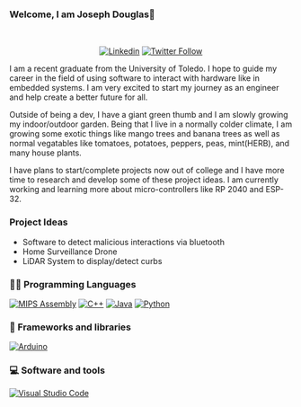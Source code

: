 ### Welcome, I am Joseph Douglas👋
<!-- This is for visitor count <img align="right" src="https://visitor-badge.laobi.icu/badge?page_id=jowdow.jowdow">-->
<p align="center">
  <td width="50%">

&nbsp;<p align="center">[![Linkedin](https://img.shields.io/badge/linked-in-369?style=flat-square&logo=linkedin&logoColor=white&color=blue)](https://www.linkedin.com/in/joseph-douglas937/)
<a href="https://twitter.com/jowdow2"><img alt="Twitter Follow" src="https://img.shields.io/twitter/follow/jowdow2?style=flat-square&color=09f&labelColor=black&logo=twitter&label=Twitter"></a>

  </p>
  </td>
</p>

  I am a recent graduate from the University of Toledo. I hope to guide my career in the field of using software to interact with hardware like in embedded systems. I am very excited to start my journey as an engineer and help create a better future for all. 

  Outside of being a dev, I have a giant green thumb and I am slowly growing my indoor/outdoor garden. Being that I live in a normally colder climate, I am growing some exotic things like mango trees and banana trees as well as normal vegatables like tomatoes, potatoes, peppers, peas, mint(HERB), and many house plants.  

  I have plans to start/complete projects now out of college and I have more time to research and develop some of these project ideas. I am currently working and learning more about micro-controllers like RP 2040 and ESP-32. 

### Project Ideas
- Software to detect malicious interactions via bluetooth
- Home Surveillance Drone
- LiDAR System to display/detect curbs

### 👨‍💻 Programming Languages

<p>
    <a href="https://github.com/search?q=user%3ADenverCoder1+language%3Aassembly"><img alt="MIPS Assembly" src="https://custom-icon-badges.herokuapp.com/badge/Assembly-525252.svg?logo=asm-hex&logoColor=white"></a>
    <a href="https://github.com/search?q=user%3ADenverCoder1+language%3Acpp"><img alt="C++" src="https://custom-icon-badges.herokuapp.com/badge/C++-9C033A.svg?logo=cpp2&logoColor=white"></a>
    <a href="https://github.com/search?q=user%3ADenverCoder1+language%3Ajava"><img alt="Java" src="https://img.shields.io/badge/Java-007396.svg?logo=java&logoColor=white"></a>
    <a href="https://github.com/search?q=user%3ADenverCoder1+language%3Apython"><img alt="Python" src="https://img.shields.io/badge/Python-14354C.svg?logo=python&logoColor=white"></a>
    
</p>

### 🧰 Frameworks and libraries

<p>
    <a href="#"><img alt="Arduino" src="https://img.shields.io/badge/-Arduino-00979D?logo=Arduino&logoColor=white"></a>

</p>


### 💻 Software and tools

<p>
    <!--Add something about Visual Studio  -->  
    <!--Add something about Logic analyzer  -->  
    <!--Add something about keil  -->
    <!--Add something about fusion360  -->
    <a href="#"><img alt="Visual Studio Code" src="https://img.shields.io/badge/Visual%20Studio%20Code-0078d7.svg?logo=visual-studio-code&logoColor=white"></a>
</p>
